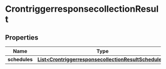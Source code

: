 # CrontriggerresponsecollectionResult

## Properties
Name | Type | Description | Notes
------------ | ------------- | ------------- | -------------
**schedules** | [**List&lt;CrontriggerresponsecollectionResultSchedules&gt;**](CrontriggerresponsecollectionResultSchedules.md) |  |  [optional]
